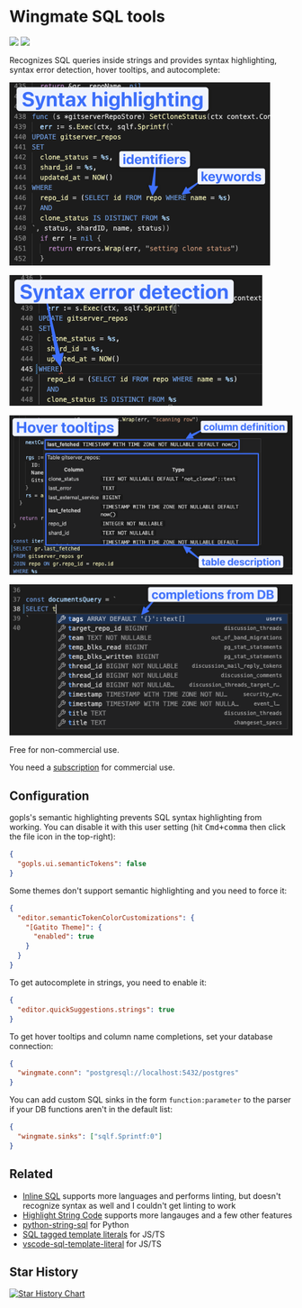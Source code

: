 # Wingmate SQL tools

[![](https://vsmarketplacebadge.apphb.com/installs-short/chrismwendt.wingmate.svg?color=be6c0e)](https://marketplace.visualstudio.com/items?itemName=chrismwendt.wingmate)
[![](https://vsmarketplacebadge.apphb.com/rating/chrismwendt.wingmate.svg?color=be6c0e)](https://marketplace.visualstudio.com/items?itemName=chrismwendt.wingmate)

Recognizes SQL queries inside strings and provides syntax highlighting, syntax error detection, hover tooltips, and autocomplete:

![](./images/syntax-highlighting.png)

![](./images/syntax-error.png)

![](./images/hover.png)

![](./images/completions.png)

Free for non-commercial use.

You need a [subscription](https://buy.stripe.com/fZeaEG6em0Bx6LmbII) for commercial use.

## Configuration

gopls's semantic highlighting prevents SQL syntax highlighting from working. You can disable it with this user setting (hit <kbd>Cmd+comma</kbd> then click the file icon in the top-right):

```json
{
  "gopls.ui.semanticTokens": false
}
```

Some themes don't support semantic highlighting and you need to force it:

```json
{
  "editor.semanticTokenColorCustomizations": {
    "[Gatito Theme]": {
      "enabled": true
    }
  }
}
```

To get autocomplete in strings, you need to enable it:

```json
{
  "editor.quickSuggestions.strings": true
}
```

To get hover tooltips and column name completions, set your database connection:

```json
{
  "wingmate.conn": "postgresql://localhost:5432/postgres"
}
```

You can add custom SQL sinks in the form `function:parameter` to the parser if your DB functions aren't in the default list:

```json
{
  "wingmate.sinks": ["sqlf.Sprintf:0"]
}
```

## Related

- [Inline SQL](https://marketplace.visualstudio.com/items?itemName=qufiwefefwoyn.inline-sql-syntax) supports more languages and performs linting, but doesn't recognize syntax as well and I couldn't get linting to work
- [Highlight String Code](https://marketplace.visualstudio.com/items?itemName=iuyoy.highlight-string-code) supports more langauges and a few other features
- [python-string-sql](https://marketplace.visualstudio.com/items?itemName=ptweir.python-string-sql) for Python
- [SQL tagged template literals](https://marketplace.visualstudio.com/items?itemName=frigus02.vscode-sql-tagged-template-literals) for JS/TS
- [vscode-sql-template-literal](https://marketplace.visualstudio.com/items?itemName=forbeslindesay.vscode-sql-template-literal) for JS/TS

## Star History

[![Star History Chart](https://api.star-history.com/svg?repos=chrismwendt/wingmate&type=Date)](https://star-history.com/#chrismwendt/wingmate&Date)
